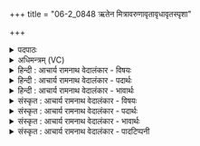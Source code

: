 +++
title = "06-2_0848 ऋतेन मित्रावरुणावृतावृधावृतस्पृशा"

+++
<details><summary>पदपाठः</summary>

ऋ꣣ते꣡न꣢। मि꣣त्रा। मि। त्रा। वरुणौ। ऋतावृधौ। ऋत। वृधौ। ऋतस्पृशा। ऋत। स्पृशा। क्र꣡तु꣢꣯म्। बृ꣣ह꣡न्त꣢म्। आ꣣शाथेइ꣡ति꣢। ८४८।
</details>

<details><summary>अधिमन्त्रम् (VC)</summary>

- मित्रावरुणौ
- मधुच्छन्दा वैश्वामित्रः
- गायत्री
- षड्जः
</details>

<details><summary>हिन्दी : आचार्य रामनाथ वेदालंकार - विषयः</summary>

अगले मन्त्र में फिर ब्रह्म-क्षत्र का विषय वर्णित है।
</details>

<details><summary>हिन्दी : आचार्य रामनाथ वेदालंकार - पदार्थः</summary>

पदार्थान्वय -  हे (ऋतस्पृशा) सत्य ज्ञान और सत्य कर्म को प्राप्त करनेवाले, (ऋतावृधा) सत्य ज्ञान और सत्य कर्म को बढ़ानेवाले (मित्रावरुणौ) ब्राह्मण-क्षत्रियो ! तुम दोनों (ऋतेन) सत्य ज्ञान और सत्य कर्म से (बृहन्तम्) विशाल (क्रतुम्) राष्ट्रयज्ञ को (आशाथे) व्याप्त करते हो ॥२॥
</details>

<details><summary>हिन्दी : आचार्य रामनाथ वेदालंकार - भावार्थः</summary>

भावार्थ -  ब्राह्मण और क्षत्रिय लोग सत्य ज्ञान और सत्य कर्म को स्वयं ग्रहण करके तथा अन्यों को उसकी शिक्षा देकर राष्ट्र की उन्नतिरूप यज्ञ को करते हैं ॥२॥
</details>

<details><summary>संस्कृत : आचार्य रामनाथ वेदालंकार - विषयः</summary>

अथ पुनर्ब्रह्मक्षत्रविषयमाह।
</details>

<details><summary>संस्कृत : आचार्य रामनाथ वेदालंकार - पदार्थः</summary>

पदार्थान्वय -  हे (ऋतस्पृशा) ऋतं सत्यं ज्ञानं सत्यं कर्म च स्पृशतः प्राप्नुतः यौ तौ, (ऋतावृधा) ऋतं सत्यं ज्ञानं सत्यं कर्म च वर्धयतः यौ तौ।[पूर्वपदान्तस्य दीर्घश्छान्दसः। सुपां सुलुक्० अ० ७।१।३९ इति विभक्तेराकारादेशः] (मित्रावरुणौ) ब्राह्मणक्षत्रियौ। युवाम् (ऋतेन) सत्यज्ञानेन सत्यकर्मणा च (बृहन्तम्) विशालम् (क्रतुम्) राष्ट्रयज्ञम् (आशाथे) आनशाथे व्याप्नुतः।[अशू व्याप्तौ संघाते च। छन्दसि लुङ्लङ्लिटः। अ० ३।४।६ इति वर्तमाने लिट्। वा छन्दसि सर्वे विधयो भवन्तीति नुडभावः]॥२॥२
</details>

<details><summary>संस्कृत : आचार्य रामनाथ वेदालंकार - भावार्थः</summary>

भावार्थ -  ब्राह्मणाः क्षत्रियाश्च सत्यं ज्ञानं सत्यं कर्म च स्वयमुपादायान्यांश्च शिक्षयित्वा राष्ट्रोन्नयनयज्ञं निर्वहतः ॥२॥
</details>

<details><summary>संस्कृत : आचार्य रामनाथ वेदालंकार - पादटिप्पनी</summary>

टिप्पनी -   १. ऋ० १।२।८। २. ऋग्भाष्ये दयानन्दर्षिणा मन्त्रोऽयं सूर्यवाय्वोः प्राणापानयोश्च विषये व्याख्यातः ॥
</details>